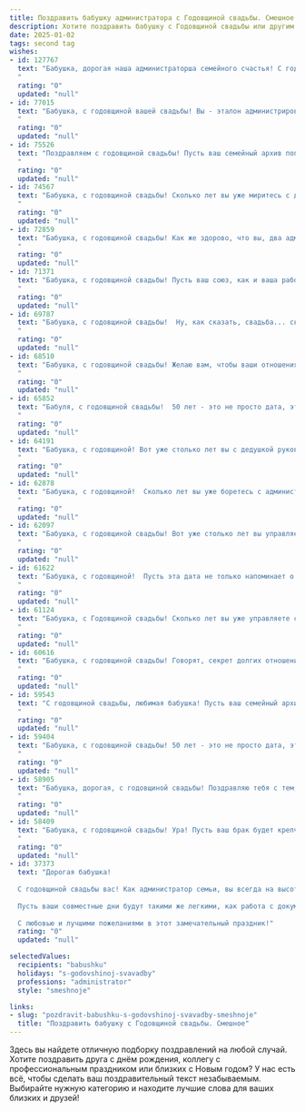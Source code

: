 ```yaml
---
title: Поздравить бабушку администратора с Годовщиной свадьбы. Смешное
description: Хотите поздравить бабушку с Годовщиной свадьбы или другим праздником? Наш ИИ создаст незабываемое поздравление, а вы обязательно выделитесь среди других.  
date: 2025-01-02
tags: second tag
wishes:
- id: 127767
  text: "Бабушка, дорогая наша администраторша семейного счастья! С годовщиной свадьбы!  Пусть ваш союз будет таким же крепким и незыблемым, как ваша власть над внуками (шутка, конечно!).  Желаем вам ещё сто лет совместных  весёлых  приключений,  без  бумажной волокиты и  очередей в ЗАГС!  Пусть каждый день будет наполнен любовью,  а не только отчётами! 😉
  "
  rating: "0"
  updated: "null"
- id: 77015
  text: "Бабушка, с годовщиной вашей свадьбы! Вы - эталон администрирования семейного бюджета - уже столько лет управляете этим хозяйством! Желаю вам, чтобы эта должность была вечной, зарплата росла, а премиальные - радовали!
  "
  rating: "0"
  updated: "null"
- id: 75526
  text: "Поздравляем с годовщиной свадьбы! Пусть ваш семейный архив пополнится новыми, яркими кадрами, а ваша любовь, как и администраторская работа, всегда будет \"включена\" и \"в строю\"!
  "
  rating: "0"
  updated: "null"
- id: 74567
  text: "Бабушка, с годовщиной свадьбы! Сколько лет вы уже миритесь с дедушкой? Поздравляем вас с этой круглой датой - и пусть ваша любовь будет крепче любой операционной системы, а отношения стабильнее, чем работа администратора!
  "
  rating: "0"
  updated: "null"
- id: 72859
  text: "Бабушка, с годовщиной свадьбы! Как же здорово, что вы, два администратора семейного бизнеса, сумели пережить столько лет…  вместе! 💪🥂  Желаю вам ещё много счастливых лет, чтобы вы могли продолжать управлять своим семейством с такой же ловкостью и эффективностью, как управляете делами! 😜😜😜
  "
  rating: "0"
  updated: "null"
- id: 71371
  text: "Бабушка, с годовщиной свадьбы! Пусть ваш союз, как и ваша работа админа, будет всегда в порядке и без сбоев! 😉  Желаем, чтобы ваш семейный файл был без вирусов, а любовь - без багов! 🎉
  "
  rating: "0"
  updated: "null"
- id: 69787
  text: "Бабушка, с годовщиной свадьбы!  Ну, как сказать, свадьба... скорее, юбилей вашего долгоиграющего сериала \"Любовь без конца\".  Главное, чтобы рейтинг не падал, а романтические сцены были всё такими же горячими! 😉
  "
  rating: "0"
  updated: "null"
- id: 68510
  text: "Бабушка, с годовщиной свадьбы! Желаю вам, чтобы ваши отношения были такими же крепкими, как ваш административный опыт в борьбе с очередями и капризными клиентами! 😉
  "
  rating: "0"
  updated: "null"
- id: 65852
  text: "Бабуля, с годовщиной свадьбы!  50 лет - это не просто дата, это настоящий рекорд! Как говорится, вы уже не просто женаты, вы – срощенные! 🎉  Оставайтесь такими же бодрыми, активными и…  не забывайте, что главный секрет долгого и счастливого брака - это умение вовремя  переключать внимание друг на друга, например, когда кто-то  начинает  говорить о том, сколько раз он уже переставлял мебель в гостиной! 😉
  "
  rating: "0"
  updated: "null"
- id: 64191
  text: "Бабушка, с годовщиной! Вот уже столько лет вы с дедушкой руководите этим семейным предприятием, как настоящие администраторы, и, надо сказать, справляетесь просто отлично! 😜  Желаю вам побольше сладких моментов, как в вашей молодости, ну и чтобы дедушка продолжал вас баловать подарками! 😉🥂
  "
  rating: "0"
  updated: "null"
- id: 62878
  text: "Бабушка, с годовщиной!  Сколько лет вы уже боретесь с администрацией за скидки на новые тапочки?  Надеюсь, победа все еще на вашей стороне! 😉  Желаю вам еще много счастливых лет, где царит порядок, как в вашем кабинете (шучу!), а главное – чтобы любовь была крепче всех административных регламентов! 🎉
  "
  rating: "0"
  updated: "null"
- id: 62097
  text: "Бабушка, с годовщиной свадьбы! Вот уже столько лет вы управляете своим семейным бизнесом — супружеской жизнью — как настоящие администраторы: с любовью, заботой и, главное, железной хваткой! 😉 Желаем вам ещё больше совместных лет, чтобы и внукам хватило!
  "
  rating: "0"
  updated: "null"
- id: 61622
  text: "Бабушка, с годовщиной!  Пусть эта дата не только напоминает о годах, прожитых вместе, но и о том, как вы, опытный администратор семейного счастья, управляете им с безупречной точностью и любовью!
  "
  rating: "0"
  updated: "null"
- id: 61124
  text: "Бабушка, с Годовщиной свадьбы! Сколько лет вы уже управляете семейным предприятием: дедушкой-главным бухгалтером и всей родней - как подчиненными! Надеюсь, ваша \"администраторская\" работа всегда приносит вам радость и, конечно же, премии в виде бесконечной любви и уважения от всех нас!
  "
  rating: "0"
  updated: "null"
- id: 60616
  text: "Бабушка, с годовщиной свадьбы! Говорят, секрет долгих отношений - это когда муж и жена каждый день друг друга удивляют. Только ты, кажется, уже давно удивляешься, как тебя терпит твой милый администратор! 😉😂
  "
  rating: "0"
  updated: "null"
- id: 59543
  text: "С годовщиной свадьбы, любимая бабушка! Пусть ваш семейный архив пополнится еще одним годом счастливых воспоминаний, а любовный счетчик покажет +1 к счастью! 😉  Надеюсь, ваш администраторский талант по-прежнему помогает вам организовывать семейную жизнь как по маслу, и все как обычно - в порядке! 🎉🥂
  "
  rating: "0"
  updated: "null"
- id: 59404
  text: "Бабушка, с годовщиной свадьбы! 50 лет - это не просто дата, это целая эпопея, полная любви, смеха и (наверняка) не одного скандала! Так держать! Пусть ваша любовь будет крепче, чем ваш администраторский талант в решении споров между внуками! 😉
  "
  rating: "0"
  updated: "null"
- id: 58905
  text: "Бабушка, дорогая, с годовщиной свадьбы! Поздравляю тебя с тем, что ты уже столько лет с успехом управляешь семейным бизнесом, особенно отделом \"Муж\"! 💪  Надеюсь, \"поставщик услуг\" - дедушка - все это время был в отзывах только \"пятерка\"?! 😄😂
  "
  rating: "0"
  updated: "null"
- id: 58409
  text: "Бабушка, с годовщиной свадьбы! Ура! Пусть ваш брак будет крепче, чем WiFi в общественном транспорте, и ярче, чем салют на Новый год! 😄🎉
  "
  rating: "0"
  updated: "null"
- id: 37373
  text: "Дорогая бабушка!
  
  С годовщиной свадьбы вас! Как администратор семьи, вы всегда на высоте – не забываете ни про один праздник и ни одну дату! Ваша жизнь – это как идеальный план по организации торжеств: всегда ярко, всегда весело и, конечно, с большим количеством пирожков!
  
  Пусть ваши совместные дни будут такими же легкими, как работа с документами в Excel, и пусть каждый год вашей жизни вместе приносит только радость и хорошее настроение. А если вдруг что-то идет не так – помните, что любая ситуация решается с улыбкой и чашечкой чая!
  
  С любовью и лучшими пожеланиями в этот замечательный праздник!"
  rating: "0"
  updated: "null"

selectedValues:
  recipients: "babushku"
  holidays: "s-godovshinoj-svavadby"
  professions: "administrator"
  style: "smeshnoje"

links:
- slug: "pozdravit-babushku-s-godovshinoj-svavadby-smeshnoje"
  title: "Поздравить бабушку с Годовщиной свадьбы. Смешное"
---
```


Здесь вы найдете отличную подборку поздравлений на любой случай.
Хотите поздравить друга с днём рождения, коллегу с профессиональным праздником или близких с Новым годом? У нас есть всё, чтобы сделать ваш поздравительный текст незабываемым. Выбирайте нужную категорию и находите лучшие слова для ваших близких и друзей!

